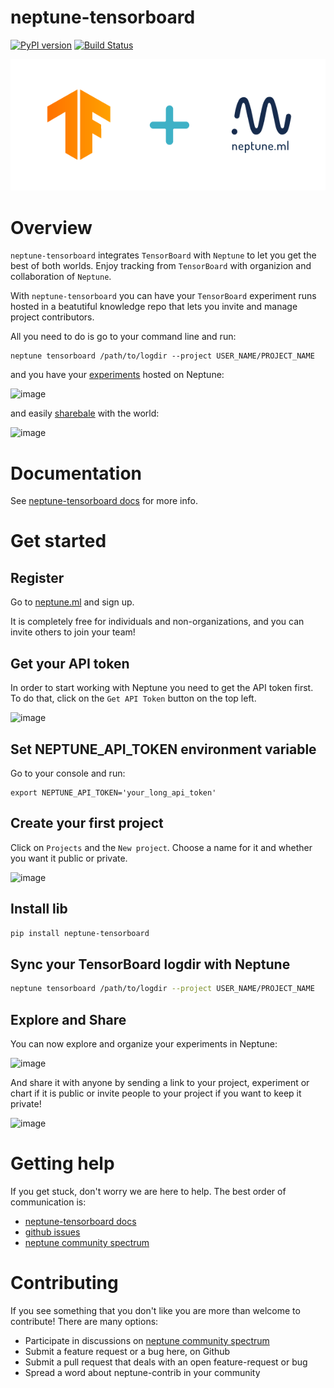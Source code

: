 # neptune-tensorboard
[![PyPI version](https://badge.fury.io/py/neptune-tensorboard.svg)](https://badge.fury.io/py/neptune-tensorboard)
[![Build Status](https://travis-ci.org/neptune-ml/neptune-tensorboard.svg?branch=master)](https://travis-ci.org/neptune-ml/neptune-tensorboard)

![TensorBoard neptune.ml integration](docs/_static/tensorboard_neptuneml.png)

# Overview
`neptune-tensorboard` integrates `TensorBoard` with `Neptune` to let you get the best of both worlds.
Enjoy tracking from `TensorBoard` with organizion and collaboration of `Neptune`.

With `neptune-tensorboard` you can have your `TensorBoard` experiment runs hosted in a beatutiful knowledge repo that lets you invite and manage project contributors. 

All you need to do is go to your command line and run:

```
neptune tensorboard /path/to/logdir --project USER_NAME/PROJECT_NAME
```

and you have your [experiments](https://ui.neptune.ml/jakub-czakon/tensorboard-integration/experiments?filterId=bcef6881-128a-4126-a582-31b179bebf67) hosted on Neptune:

![image](https://gist.githubusercontent.com/jakubczakon/f754769a39ea6b8fa9728ede49b9165c/raw/9412c0124439f34b42737a7f3760849761c42dc4/tensorboard_1.png)

and easily [sharebale](https://ui.neptune.ml/jakub-czakon/tensorboard-integration/compare?shortId=%5B%22TEN-40%22%2C%22TEN-39%22%2C%22TEN-38%22%2C%22TEN-37%22%2C%22TEN-36%22%2C%22TEN-35%22%2C%22TEN-34%22%2C%22TEN-33%22%2C%22TEN-32%22%2C%22TEN-31%22%5D) with the world:

![image](https://gist.githubusercontent.com/jakubczakon/f754769a39ea6b8fa9728ede49b9165c/raw/9412c0124439f34b42737a7f3760849761c42dc4/tensorboard_2.png)

# Documentation
See [neptune-tensorboard docs](https://docs.neptune.ml/integrations/tensorboard.html) for more info.

# Get started

## Register
Go to [neptune.ml](http://bit.ly/2uUd9AB) and sign up.

It is completely free for individuals and non-organizations, and you can invite others to join your team!

## Get your API token
In order to start working with Neptune you need to get the API token first.
To do that, click on the `Get API Token` button on the top left.

![image](https://gist.githubusercontent.com/jakubczakon/f754769a39ea6b8fa9728ede49b9165c/raw/e3776e605fea1fd5377c3ec748ba87b71cd8ef12/get_api_token.png)

## Set NEPTUNE_API_TOKEN environment variable
Go to your console and run:

```
export NEPTUNE_API_TOKEN='your_long_api_token'
```

## Create your first project
Click on `Projects` and the `New project`. Choose a name for it and whether you want it public or private.

![image](https://gist.githubusercontent.com/jakubczakon/f754769a39ea6b8fa9728ede49b9165c/raw/e3776e605fea1fd5377c3ec748ba87b71cd8ef12/new_project.png)

## Install lib

```bash
pip install neptune-tensorboard
```

## Sync your TensorBoard logdir with Neptune

```bash
neptune tensorboard /path/to/logdir --project USER_NAME/PROJECT_NAME
```

## Explore and Share
You can now explore and organize your experiments in Neptune:

![image](https://gist.githubusercontent.com/jakubczakon/f754769a39ea6b8fa9728ede49b9165c/raw/9412c0124439f34b42737a7f3760849761c42dc4/tensorboard_1.png)

And share it with anyone by sending a link to your project, experiment or chart if it is public
or invite people to your project if you want to keep it private!

![image](https://gist.githubusercontent.com/jakubczakon/f754769a39ea6b8fa9728ede49b9165c/raw/e3776e605fea1fd5377c3ec748ba87b71cd8ef12/invite.png)

# Getting help
If you get stuck, don't worry we are here to help.
The best order of communication is:

 * [neptune-tensorboard docs](https://docs.neptune.ml/integrations/tensorboard.html)
 * [github issues](https://github.com/neptune-ml/neptune-tensorboard/issues)
 * [neptune community spectrum](https://spectrum.chat/neptune-community)

# Contributing
If you see something that you don't like you are more than welcome to contribute!
There are many options:

  * Participate in discussions on [neptune community spectrum](https://spectrum.chat/neptune-community)
  * Submit a feature request or a bug here, on Github
  * Submit a pull request that deals with an open feature-request or bug
  * Spread a word about neptune-contrib in your community
